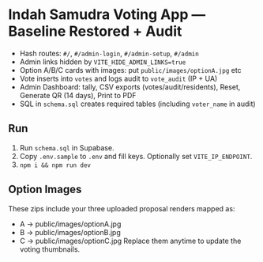# Indah Samudra Voting App — Baseline Restored + Audit
- Hash routes: `#/`, `#/admin-login`, `#/admin-setup`, `#/admin`
- Admin links hidden by `VITE_HIDE_ADMIN_LINKS=true`
- Option A/B/C cards with images: put `public/images/optionA.jpg` etc
- Vote inserts into `votes` and logs audit to `vote_audit` (IP + UA)
- Admin Dashboard: tally, CSV exports (votes/audit/residents), Reset, Generate QR (14 days), Print to PDF
- SQL in `schema.sql` creates required tables (including `voter_name` in audit)

## Run
1. Run `schema.sql` in Supabase.
2. Copy `.env.sample` to `.env` and fill keys. Optionally set `VITE_IP_ENDPOINT`.
3. `npm i && npm run dev`


## Option Images
These zips include your three uploaded proposal renders mapped as:
- A → public/images/optionA.jpg
- B → public/images/optionB.jpg
- C → public/images/optionC.jpg
Replace them anytime to update the voting thumbnails.

